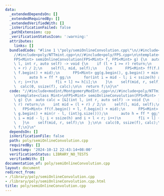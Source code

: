 ```yaml
---
data:
  _extendedDependsOn: []
  _extendedRequiredBy: []
  _extendedVerifiedWith: []
  _isVerificationFailed: false
  _pathExtension: cpp
  _verificationStatusIcon: ':warning:'
  attributes:
    links: []
  bundledCode: "#line 1 \"poly/semiOnlineConvolution.cpp\"\n//#include<modint/MontgomeryModInt.cpp>\n\
    //#include<poly/NTTmint.cpp>\n//#include<poly/FPS.cpp>\n\ntemplate<class Mint>\n\
    FPS<Mint> semiOnlineConvolution(FPS<Mint> f, FPS<Mint> g) {\n  auto calc = [&](int\
    \ l, int r, auto self) -> void {\n    if (l + 1 >= r) return;\n    int mid = (l\
    \ + r) / 2;\n    self(l, mid, self);\n    {\n      FPS<Mint> ff(f.begin() + l,\
    \ f.begin() + mid);\n      FPS<Mint> gg(g.begin(), g.begin() + min(r - l, (int)g.size()));\n\
    \      auto h = ff * gg;\n      for(int i = mid - l; i < ssize(h) and i + l <\
    \ r; i++)\n        f[i + l] += h[i];\n    }\n    self(mid, r, self);\n  };\n\n\
    \  calc(0, ssize(f), calc);\n\n  return f;\n}\n"
  code: "//#include<modint/MontgomeryModInt.cpp>\n//#include<poly/NTTmint.cpp>\n//#include<poly/FPS.cpp>\n\
    \ntemplate<class Mint>\nFPS<Mint> semiOnlineConvolution(FPS<Mint> f, FPS<Mint>\
    \ g) {\n  auto calc = [&](int l, int r, auto self) -> void {\n    if (l + 1 >=\
    \ r) return;\n    int mid = (l + r) / 2;\n    self(l, mid, self);\n    {\n   \
    \   FPS<Mint> ff(f.begin() + l, f.begin() + mid);\n      FPS<Mint> gg(g.begin(),\
    \ g.begin() + min(r - l, (int)g.size()));\n      auto h = ff * gg;\n      for(int\
    \ i = mid - l; i < ssize(h) and i + l < r; i++)\n        f[i + l] += h[i];\n \
    \   }\n    self(mid, r, self);\n  };\n\n  calc(0, ssize(f), calc);\n\n  return\
    \ f;\n}\n"
  dependsOn: []
  isVerificationFile: false
  path: poly/semiOnlineConvolution.cpp
  requiredBy: []
  timestamp: '2024-10-12 22:43:14+08:00'
  verificationStatus: LIBRARY_NO_TESTS
  verifiedWith: []
documentation_of: poly/semiOnlineConvolution.cpp
layout: document
redirect_from:
- /library/poly/semiOnlineConvolution.cpp
- /library/poly/semiOnlineConvolution.cpp.html
title: poly/semiOnlineConvolution.cpp
---
```

